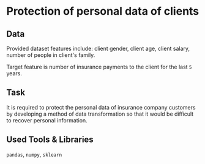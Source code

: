 # Protection of personal data of clients

## Data

Provided dataset features include: client gender, client age, client salary, number of people in client's family.

Target feature is number of insurance payments to the client for the last `5` years.

## Task

It is required to protect the personal data of insurance company customers by developing a method of data transformation so that it would be difficult to recover personal information.

## Used Tools & Libraries
`pandas`, `numpy`, `sklearn`
